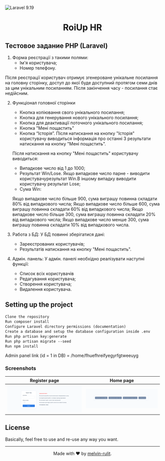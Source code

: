 

![Laravel 9.19](https://img.shields.io/badge/Laravel-9.19-orange)


<h1 align="center">RoiUp HR</h1>

## Тестовое задание PHP (Laravel)
1) Форма реєстрації з такими полями:
   - Ім'я користувача;
   - Номер телефону.

Після реєстрації користувач отримує згенероване унікальне посилання на головну
сторінку, доступ до якої буде доступний протягом семи днів за цим унікальним
посиланням. Після закінчення часу - посилання стає недійсним.

2) Функціонал головної сторінки
   - Кнопка копіювання свого унікального посилання;
   - Кнопка для генерування нового унікального посилання;
   - Кнопка для деактивації поточного унікального посилання;
   - Кнопка "Мені пощастить”
   - Кнопка “Історія”. Після натискання на кнопку "Історія" користувачу виводиться інформація про останні 3 результати натискання на кнопку "Мені пощастить".

   Після натискання на кнопку "Мені пощастить" користувачу виводиться:
   - Випадкове число від 1 до 1000;
   - Результат Win/Lose. Якщо випадкове число парне - виводити користувачурезультат Win.В іншому випадку виводити користувачу результат Lose;
   -  Сума Win:

   Якщо випадкове число більше 900, сума виграшу повинна складати 80%
   від випадкового числа;
   Якщо випадкове число більше 600, сума виграшу повинна складати 60%
   від випадкового числа;
   Якщо випадкове число більше 300, сума виграшу повинна складати 20%
   від випадкового числа;
   Якщо випадкове число менше 300, сума виграшу повинна складати 10%
   від випадкового числа.

3) Работа з БД:
   У БД повинні зберігатися дані:
   - Зареєстрованих користувачів;
   - Результатів натискання на кнопку "Мені пощастить".

4) Адмiн. панель:
   У адмін. панелі необхідно реалізувати наступні функції:
   - Список всіх користувачів
   - Редагування користувача;
   - Створення користувача;
   - Видалення користувача.


## Setting up the project



    Clone the repository
    Run composer install
    Configure Laravel directory permissions (documentation)
    Create a database and setup the database configuration inside .env
    Run php artisan key:generate
    Run php artisan migrate --seed
    Run npm install

Admin panel link (id = 1 in DB) = /home/fhuefhreifyegyrfgtweeuyg

### Screenshots


| Register page | Home page |
| ------------ | ------------- |
|<img src="https://github.com/melvin-rulit/Test_job/blob/master/screenshot%20project/registr_page.png" width="450">|<img src="https://github.com/melvin-rulit/Test_job/blob/master/screenshot%20project/home_page.png" width="450"> |




## License

Basically, feel free to use and re-use any way you want.

- - - - -

<div align=center>

Made with :heart: by [melvin-rulit](https://github.com/melvin-rulit).

</div>

